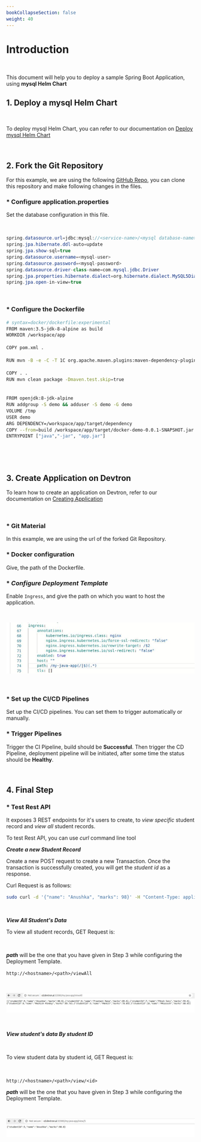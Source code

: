 ```yaml
---
bookCollapseSection: false
weight: 40
---
```


# Introduction

<br />

This document will help you to deploy a sample Spring Boot Application, using **mysql Helm Chart** 


## **1. Deploy a mysql Helm Chart**

<br />

To deploy mysql Helm Chart, you can refer to our documentation on [Deploy mysql Helm Chart](https://docs.devtron.ai/docs/reference/deploy-chart/examples/deploying-mysql-helm-chart/)

<br />

## **2. Fork the Git Repository**

For this example, we are using the following [GitHub Repo](https://github.com/devtron-labs/springboot), you can clone this repository and make following changes in the files.

### * **Configure application.properties**

Set the database configuration in this file.

<br />

```java
spring.datasource.url=jdbc:mysql://<service-name>/<mysql database-name>
spring.jpa.hibernate.ddl-auto=update
spring.jpa.show-sql=true
spring.datasource.username=<mysql-user>
spring.datasource.password=<mysql-password>
spring.datasource.driver-class-name=com.mysql.jdbc.Driver
spring.jpa.properties.hibernate.dialect=org.hibernate.dialect.MySQL5Dialect
spring.jpa.open-in-view=true

```

<br />

### * **Configure the Dockerfile**

```bash
# syntax=docker/dockerfile:experimental
FROM maven:3.5-jdk-8-alpine as build
WORKDIR /workspace/app

COPY pom.xml .

RUN mvn -B -e -C -T 1C org.apache.maven.plugins:maven-dependency-plugin:3.0.2:go-offline

COPY . .
RUN mvn clean package -Dmaven.test.skip=true


FROM openjdk:8-jdk-alpine
RUN addgroup -S demo && adduser -S demo -G demo
VOLUME /tmp
USER demo
ARG DEPENDENCY=/workspace/app/target/dependency
COPY --from=build /workspace/app/target/docker-demo-0.0.1-SNAPSHOT.jar app.jar
ENTRYPOINT ["java","-jar", "app.jar"]
```
<br />

&nbsp;&nbsp;

## **3. Create Application on Devtron**

To learn how to create an application on Devtron, refer to our documentation on [Creating Application](https://docs.devtron.ai/docs/reference/creating-application/)

<br />

### * **Git Material**

In this example, we are using the url of the forked Git Repository.

### * **Docker configuration**

Give, the path of the Dockerfile.

### * ***Configure Deployment Template***

Enable `Ingress`, and give the path on which you want to host the application.

&nbsp;&nbsp;

![ingress](../three.jpg "ingress annotations")

&nbsp;&nbsp;

### * **Set up the CI/CD Pipelines**

Set up the CI/CD pipelines. You can set them to trigger automatically or manually.

### * **Trigger Pipelines**

Trigger the CI Pipeline, build should be **Successful**. Then trigger the CD Pipeline, deployment pipeline will be initiated, after some time the status should be **Healthy**.

<br />

## **4. Final Step**

### * **Test Rest API**

It exposes 3 REST endpoints for it's users to create, to *view specific* student record and *view all* student records.

To test Rest API, you can use *curl* command line tool

***Create a new Student Record***

Create a new POST request to create a new Transaction. Once the transaction is successfully created, you will get the *student id* as a response.

Curl Request is as follows:

```bash
sudo curl -d '{"name": "Anushka", "marks": 98}' -H "Content-Type: application/json" -X POST http://<hostname>/<path-name>/create
```

<br />

***View All Student's Data***

To view all student records, GET Request is:

&nbsp;&nbsp;

***path*** will be the one that you have given in Step 3 while configuring the Deployment Template.

`http://<hostname>/<path>/viewAll`

&nbsp;&nbsp;

![Discover chart store](../view5.jpg)

&nbsp;&nbsp;

***View student's data By student ID***

<br />

To view student data by student id, GET Request is:

<br />

`http://<hostname>/<path>/view/<id>`

***path*** will be the one that you have given in Step 3 while configuring the Deployment Template.

&nbsp;&nbsp;

![Discover chart store](../view6.jpg)

<br />


















